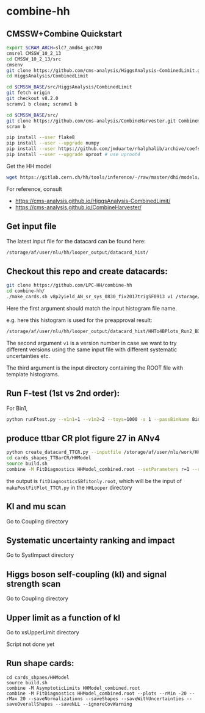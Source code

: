 # combine-hh

## CMSSW+Combine Quickstart
```bash
export SCRAM_ARCH=slc7_amd64_gcc700
cmsrel CMSSW_10_2_13
cd CMSSW_10_2_13/src
cmsenv
git clone https://github.com/cms-analysis/HiggsAnalysis-CombinedLimit.git HiggsAnalysis/CombinedLimit
cd HiggsAnalysis/CombinedLimit

cd $CMSSW_BASE/src/HiggsAnalysis/CombinedLimit
git fetch origin
git checkout v8.2.0
scramv1 b clean; scramv1 b

cd $CMSSW_BASE/src/
git clone https://github.com/cms-analysis/CombineHarvester.git CombineHarvester
scram b

pip install --user flake8
pip install --user --upgrade numpy
pip install --user https://github.com/jmduarte/rhalphalib/archive/coefsq.zip
pip install --user --upgrade uproot # use uproot4
```

Get the HH model
```bash
wget https://gitlab.cern.ch/hh/tools/inference/-/raw/master/dhi/models/hh_model.py -O $CMSSW_BASE/src/HiggsAnalysis/CombinedLimit/python/hh_model.py
```

For reference, consult
 - https://cms-analysis.github.io/HiggsAnalysis-CombinedLimit/
 - https://cms-analysis.github.io/CombineHarvester/

## Get input file

The latest input file for the datacard can be found here: 

```bash
/storage/af/user/nlu/hh/looper_output/datacard_hist/
```

## Checkout this repo and create datacards:
```bash
git clone https://github.com/LPC-HH/combine-hh
cd combine-hh/
./make_cards.sh v8p2yield_AN_sr_sys_0830_fix2017trigSF0913 v1 /storage/af/user/nlu/hh/looper_output/datacard_hist/
```
Here the first argument should match the input histogram file name. 

e.g. here this histogram is used for the preapproval result: 
```bash
/storage/af/user/nlu/hh/looper_output/datacard_hist/HHTo4BPlots_Run2_BDTv8p2yield_AN_sr_sys_0830_fix2017trigSF0913.root
```

The second argument `v1` is a version number in case we want to try different versions using the same input file with different systematic uncertainties etc.

The third argument is the input directory containing the ROOT file with template histograms.

## Run F-test (1st vs 2nd order):
For Bin1,
```bash
python runFtest.py --v1n1=1 --v1n2=2 --toys=1000 -s 1 --passBinName Bin1
```

## produce ttbar CR plot figure 27 in ANv4

```bash
python create_datacard_TTCR.py --inputfile /storage/af/user/nlu/work/HH/CMSSW_9_4_2/src/HHLooper_sysTest/python/HHTo4BPlots_Run2_ttbarSkim_BDTv8p2.root
cd cards_shapes_TTBarCR/HHModel
source build.sh 
combine -M FitDiagnostics HHModel_combined.root --setParameters r=1 --rMin 0 --rMax 2 --skipBOnlyFit --saveNormalizations --saveShapes --saveWithUncertainties --saveOverallShapes -n SBfitonly --ignoreCovWarning
```
the output is `fitDiagnosticsSBfitonly.root`, which will be the input of `makePostFitPlot_TTCR.py` in the `HHLooper` directory

## Kl and mu scan

Go to Coupling directory
 
## Systematic uncertainty ranking and impact

Go to SystImpact directory

## Higgs boson self-coupling (kl) and signal strength scan 

Go to Coupling directory

## Upper limit as a function of kl

Go to xsUpperLimit directory

Script not done yet

## Run shape cards:
```
cd cards_shpaes/HHModel
source build.sh
combine -M AsymptoticLimits HHModel_combined.root
combine -M FitDiagnostics HHModel_combined.root --plots --rMin -20 --rMax 20 --saveNormalizations --saveShapes --saveWithUncertainties --saveOverallShapes --saveNLL --ignoreCovWarning
```
